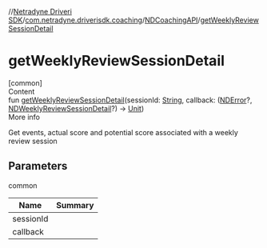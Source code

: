 //[Netradyne Driveri SDK](../../index.md)/[com.netradyne.driverisdk.coaching](../index.md)/[NDCoachingAPI](index.md)/[getWeeklyReviewSessionDetail](get-weekly-review-session-detail.md)



# getWeeklyReviewSessionDetail  
[common]  
Content  
fun [getWeeklyReviewSessionDetail](get-weekly-review-session-detail.md)(sessionId: [String](https://kotlinlang.org/api/latest/jvm/stdlib/kotlin/-string/index.html), callback: ([NDError](../../com.netradyne.driverisdk/-n-d-error/index.md)?, [NDWeeklyReviewSessionDetail](../-n-d-weekly-review-session-detail/index.md)?) -> [Unit](https://kotlinlang.org/api/latest/jvm/stdlib/kotlin/-unit/index.html))  
More info  


Get events, actual score and potential score associated with a weekly review session



## Parameters  
  
common  
  
|  Name|  Summary| 
|---|---|
| <a name="com.netradyne.driverisdk.coaching/NDCoachingAPI/getWeeklyReviewSessionDetail/#kotlin.String#kotlin.Function2[com.netradyne.driverisdk.NDError?,com.netradyne.driverisdk.coaching.NDWeeklyReviewSessionDetail?,kotlin.Unit]/PointingToDeclaration/"></a>sessionId| <a name="com.netradyne.driverisdk.coaching/NDCoachingAPI/getWeeklyReviewSessionDetail/#kotlin.String#kotlin.Function2[com.netradyne.driverisdk.NDError?,com.netradyne.driverisdk.coaching.NDWeeklyReviewSessionDetail?,kotlin.Unit]/PointingToDeclaration/"></a>
| <a name="com.netradyne.driverisdk.coaching/NDCoachingAPI/getWeeklyReviewSessionDetail/#kotlin.String#kotlin.Function2[com.netradyne.driverisdk.NDError?,com.netradyne.driverisdk.coaching.NDWeeklyReviewSessionDetail?,kotlin.Unit]/PointingToDeclaration/"></a>callback| <a name="com.netradyne.driverisdk.coaching/NDCoachingAPI/getWeeklyReviewSessionDetail/#kotlin.String#kotlin.Function2[com.netradyne.driverisdk.NDError?,com.netradyne.driverisdk.coaching.NDWeeklyReviewSessionDetail?,kotlin.Unit]/PointingToDeclaration/"></a>
  
  



